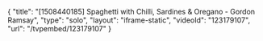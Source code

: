 {
    "title": "[1508440185] Spaghetti with Chilli, Sardines & Oregano - Gordon Ramsay",
    "type": "solo",
    "layout": "iframe-static",
    "videoId": "123179107",
    "url": "\/tvpembed\/123179107"
}